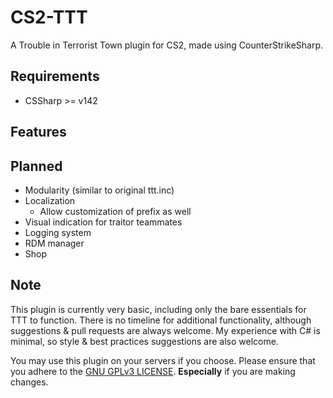 # CS2-TTT

A Trouble in Terrorist Town plugin for CS2, made using CounterStrikeSharp.

## Requirements
- CSSharp >= v142

## Features


## Planned
- Modularity (similar to original ttt.inc)
- Localization
  - Allow customization of prefix as well
- Visual indication for traitor teammates
- Logging system
- RDM manager
- Shop

## Note
This plugin is currently very basic, including only the bare essentials for TTT to function. There is no timeline for
additional functionality, although suggestions & pull requests are always welcome. My experience with C# is minimal, so
style & best practices suggestions are also welcome.

You may use this plugin on your servers if you choose. Please ensure that you adhere to the
[GNU GPLv3 LICENSE](LICENSE). **Especially** if you are making changes.
